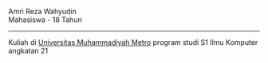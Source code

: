 Amri Reza Wahyudin  
Mahasiswa - 18 Tahun

---

Kuliah di [Universitas Muhammadiyah Metro](https://ummetro.ac.id/) program studi S1 Ilmu Komputer angkatan 21
